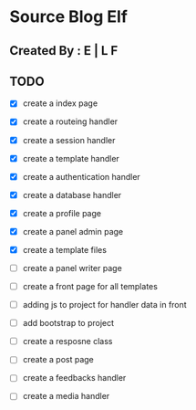 # Source Blog Elf
## Created By : E | L F

## TODO
- [x] create a index page
- [x] create a routeing handler
- [x] create a session handler
- [x] create a template handler
- [x] create a authentication handler
- [x] create a database handler
- [x] create a profile page
- [x] create a panel admin page
- [x] create a template files
- [ ] create a panel writer page
- [ ] create a front page for all templates
- [ ] adding js to project for handler data in front
- [ ] add bootstrap to project
- [ ] create a resposne class
- [ ] create a post page
- [ ] create a feedbacks handler
- [ ] create a media handler













